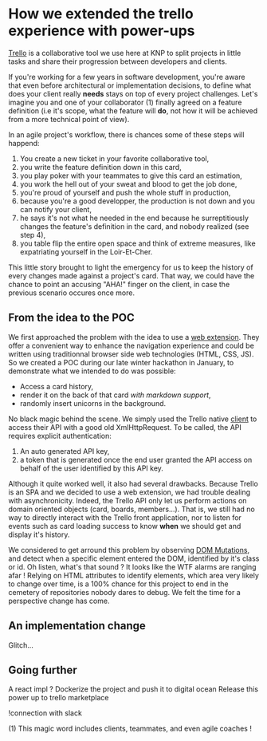# How we extended the trello experience with power-ups

[Trello](https://trello.com/) is a collaborative tool we use here at KNP to
split projects in little tasks and share their progression between developers
and clients.

If you're working for a few years in software development, you're aware that
even before architectural or implementation decisions, to define what does your
client really **needs** stays on top of every project challenges. Let's imagine
you and one of your collaborator (1) finally agreed on a feature definition (i.e
it's scope, what the feature will **do**, not how it will be achieved from a
more technical point of view).

In an agile project's workflow, there is chances some of these steps will
happend:
1. You create a new ticket in your favorite collaborative tool,
2. you write the feature definition down in this card,
3. you play poker with your teammates to give this card an estimation,
4. you work the hell out of your sweat and blood to get the job done,
5. you're proud of yourself and push the whole stuff in production,
6. because you're a good developper, the production is not down and you can
notify your client,
7. he says it's not what he needed in the end because he surreptitiously changes
the feature's definition in the card, and nobody realized (see step 4),
8. you table flip the entire open space and think of extreme measures, like
expatriating yourself in the Loir-Et-Cher.

This little story brought to light the emergency for us to keep the history of
every changes made against a project's card. That way, we could have the chance
to point an accusing "AHA!" finger on the client, in case the previous scenario
occures once more.

## From the idea to the POC

We first approached the problem with the idea to use a
[web extension](https://developer.mozilla.org/fr/docs/Mozilla/Add-ons/WebExtensions).
They offer a convenient way to enhance the navigation experience and could be
written using traditionnal browser side web technologies (HTML, CSS, JS). So we
created a POC during our late winter hackathon in January, to demonstrate what
we intended to do was possible:
- Access a card history,
- render it on the back of that card _with markdown support_,
- randomly insert unicorns in the background.

No black magic behind the scene. We simply used the Trello native
[client](https://developers.trello.com/docs/clientjs) to access their API with a
good old XmlHttpRequest. To be called, the API requires explicit authentication:
1. An auto generated API key,
2. a token that is generated once the end user granted the API access on behalf
of the user identified by this API key.

Although it quite worked well, it also had several drawbacks. Because Trello is
an SPA and we decided to use a web extension, we had trouble dealing with
asynchronicity. Indeed, the Trello API only let us perform actions on domain
oriented objects (card, boards, members...). That is, we still had no way to
directly interact with the Trello front application, nor to listen for events
such as card loading success to know **when** we should get and display it's
history.

We considered to get arround this problem by observing
[DOM Mutations](https://developer.mozilla.org/fr/docs/Web/API/MutationObserver),
and detect when a specific element entered the DOM, identified by it's class or
id. Oh listen, what's that sound ? It looks like the WTF alarms are ranging
afar ! Relying on HTML attributes to identify elements, which area very likely
to change over time, is a 100% chance for this project to end in the cemetery of
repositories nobody dares to debug. We felt the time for a perspective change
has come.

## An implementation change
Glitch...

## Going further

A react impl ?
Dockerize the project and push it to digital ocean
Release this power up to trello marketplace

!connection with slack

(1) This magic word includes clients, teammates, and even agile coaches !
